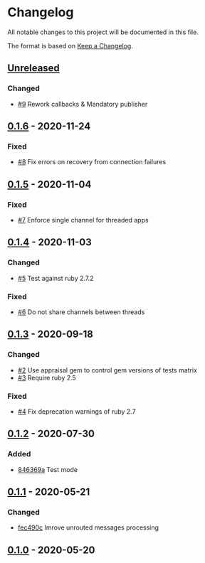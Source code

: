# Changelog

All notable changes to this project will be documented in this file.

The format is based on [Keep a Changelog](https://keepachangelog.com/en/1.0.0/).

## [Unreleased](https://github.com/veeqo/bunny-publisher/compare/v0.1.6...HEAD)

### Changed
- [#9](https://github.com/veeqo/bunny-publisher/pull/9) Rework callbacks & Mandatory publisher


## [0.1.6](https://github.com/veeqo/bunny-publisher/compare/v0.1.5...v0.1.6) - 2020-11-24

### Fixed
- [#8](https://github.com/veeqo/bunny-publisher/pull/8) Fix errors on recovery from connection failures


## [0.1.5](https://github.com/veeqo/bunny-publisher/compare/v0.1.4...v0.1.5) - 2020-11-04

### Fixed
- [#7](https://github.com/veeqo/bunny-publisher/pull/7) Enforce single channel for threaded apps


## [0.1.4](https://github.com/veeqo/bunny-publisher/compare/v0.1.3...v0.1.4) - 2020-11-03

### Changed
- [#5](https://github.com/veeqo/bunny-publisher/pull/5) Test against ruby 2.7.2

### Fixed
- [#6](https://github.com/veeqo/bunny-publisher/pull/6) Do not share channels between threads


## [0.1.3](https://github.com/veeqo/bunny-publisher/compare/v0.1.2...v0.1.3) - 2020-09-18

### Changed
- [#2](https://github.com/veeqo/bunny-publisher/pull/2) Use appraisal gem to control gem versions of tests matrix
- [#3](https://github.com/veeqo/bunny-publisher/pull/3) Require ruby 2.5

### Fixed
- [#4](https://github.com/veeqo/bunny-publisher/pull/4) Fix deprecation warnings of ruby 2.7


## [0.1.2](https://github.com/veeqo/bunny-publisher/compare/v0.1.1...v0.1.2) - 2020-07-30

### Added
-  [846369a](https://github.com/veeqo/bunny-publisher/commit/846369a76a9ae1c38e0a08844a5c992412eac520) Test mode


## [0.1.1](https://github.com/veeqo/bunny-publisher/compare/v0.1.0...v0.1.1) - 2020-05-21

### Changed
- [fec490c](https://github.com/veeqo/bunny-publisher/commit/fec490c91a7db9d053dba9afde0736a4ce2dde71) Imrove unrouted messages processing

## [0.1.0](https://github.com/veeqo/bunny-publisher/releases/tag/v0.1.0) - 2020-05-20
